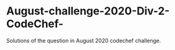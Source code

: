 # August-challenge-2020-Div-2-CodeChef-
Solutions of the question in August 2020 codechef challenge.
